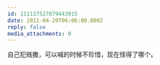 ```yaml
---
id: 111137527879443915
date: 2011-04-20T06:06:00.000Z
reply: false
media_attachments: 0
---
```


自己犯贱撒，可以喊的时候不珍惜，现在怪得了哪个。 ​​​​


